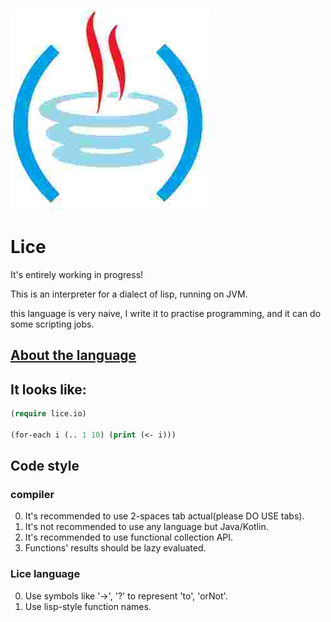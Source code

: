 ![](./GUI/icon.jpg)

# Lice

It's entirely working in progress!

This is an interpreter for a dialect of lisp, running on JVM.

this language is very naive, I write it to practise programming, and it can do some scripting jobs.

## [About the language](./FEATURES.md)

## It looks like:

```lisp
(require lice.io)

(for-each i (.. 1 10) (print (<- i)))
```

## Code style

### compiler

0. It's recommended to use 2-spaces tab actual(please DO USE tabs).
0. It's not recommended to use any language but Java/Kotlin.
0. It's recommended to use functional collection API.
0. Functions' results should be lazy evaluated.

### Lice language

0. Use symbols like '-\>', '?' to represent 'to', 'orNot'.
0. Use lisp-style function names.

